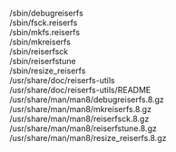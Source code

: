 /sbin/debugreiserfs  
/sbin/fsck.reiserfs  
/sbin/mkfs.reiserfs  
/sbin/mkreiserfs  
/sbin/reiserfsck  
/sbin/reiserfstune  
/sbin/resize\_reiserfs  
/usr/share/doc/reiserfs-utils  
/usr/share/doc/reiserfs-utils/README  
/usr/share/man/man8/debugreiserfs.8.gz  
/usr/share/man/man8/mkreiserfs.8.gz  
/usr/share/man/man8/reiserfsck.8.gz  
/usr/share/man/man8/reiserfstune.8.gz  
/usr/share/man/man8/resize\_reiserfs.8.gz  
